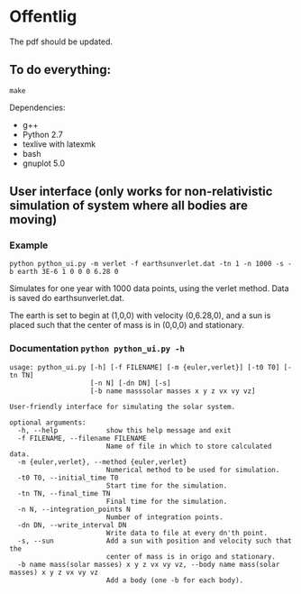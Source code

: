 # Offentlig
The pdf should be updated.

## To do everything:
`make`

Dependencies:
* g++
* Python 2.7
* texlive with latexmk
* bash
* gnuplot 5.0

## User interface (only works for non-relativistic simulation of system where all bodies are moving)
### Example
```
python python_ui.py -m verlet -f earthsunverlet.dat -tn 1 -n 1000 -s -b earth 3E-6 1 0 0 0 6.28 0
```
Simulates for one year with 1000 data points, using the verlet method. Data is saved do earthsunverlet.dat.

The earth is set to begin at (1,0,0) with velocity (0,6.28,0), and a sun is placed such that the center of mass is in (0,0,0) and stationary.

### Documentation `python python_ui.py -h`
```
usage: python_ui.py [-h] [-f FILENAME] [-m {euler,verlet}] [-t0 T0] [-tn TN]
                    [-n N] [-dn DN] [-s]
                    [-b name masssolar masses x y z vx vy vz]

User-friendly interface for simulating the solar system.

optional arguments:
  -h, --help            show this help message and exit
  -f FILENAME, --filename FILENAME
                        Name of file in which to store calculated data.
  -m {euler,verlet}, --method {euler,verlet}
                        Numerical method to be used for simulation.
  -t0 T0, --initial_time T0
                        Start time for the simulation.
  -tn TN, --final_time TN
                        Final time for the simulation.
  -n N, --integration_points N
                        Number of integration points.
  -dn DN, --write_interval DN
                        Write data to file at every dn'th point.
  -s, --sun             Add a sun with position and velocity such that the
                        center of mass is in origo and stationary.
  -b name mass(solar masses) x y z vx vy vz, --body name mass(solar masses) x y z vx vy vz
                        Add a body (one -b for each body).
```
